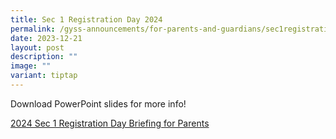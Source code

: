 ```yaml
---
title: Sec 1 Registration Day 2024
permalink: /gyss-announcements/for-parents-and-guardians/sec1registration/
date: 2023-12-21
layout: post
description: ""
image: ""
variant: tiptap
---
```

<p>Download PowerPoint slides for more info!</p><p><a href="/files/Sec_1__2024__Registration_Day_Briefing_for_Parents__slides_for_website_.pdf" rel="noopener noreferrer nofollow" target="_blank">2024 Sec 1 Registration Day Briefing for Parents </a></p>